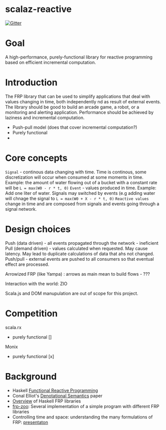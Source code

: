 # scalaz-reactive

[![Gitter](https://badges.gitter.im/scalaz/scalaz-reactive.svg)](https://gitter.im/scalaz/scalaz-reactive?utm_source=badge&utm_medium=badge&utm_campaign=pr-badge&utm_content=badge)


# Goal

A high-performance, purely-functional library for reactive programming based on efficient incremental computation.

# Introduction

The FRP library that can be used to simplify applications that deal with values changing in time, both independently nd as result of external events. The library should be good
 to build an arcade game, a robot, or a monitoring and alerting application. Performance should be achieved by laziness and incremental computation.
 
 - Push-pull model (does that cover incremental computation?)
 - Purely functional
 -

# Core concepts
 

`Signal` - continous data changing with time. Time is continous, some discretization will occur when consumed at some moments in time. Example: the amount
of water flowing out of a bucket with a constant rate will be `L = max(W0 - r * t, 0)`
`Event` - values produced in time. Example: Add one liter of water.
Signals may switched by events (e.g adding water will chnage the signal to `L = max(W0 + X - r * t, 0)`
`Reactive values` change in time and are composed from signals and events going through a signal network.

# Design choices

Push (data driven) - all events propagated through the network - ineficient
Pull (demand driven) -  values calculated when requested. May cause latency. May lead to duplicate calculations of data that ahs not changed.
Push/pull - external events are pushed to all consumers so that eventual effect are processed.

Arrowized FRP (like Yampa) : arrows as main mean to build flows - ???

Interaction with the world: ZIO

Scala.js and DOM manupulation are out of scope for this project.

# Competition

scala.rx
 - purely functional []


Monix
 - purely functional [x]



# Background
* Haskell [Functional Reactive Programming](https://wiki.haskell.org/FRP)
* Conal Elliot's [Denotational Semantics](http://conal.net/papers/push-pull-frp/) paper
* [Overview](https://www.slant.co/topics/2349/~functional-reactive-programming-frp-libraries-for-haskell) of Haskell FRP libraries
* [frp-zoo](https://github.com/gelisam/frp-zoo): Several implementation of a simple program with different FRP libraries
* Controlling time and space: understanding the many formulations of FRP: [presentaton](https://www.youtube.com/watch?v=Agu6jipKfYw)